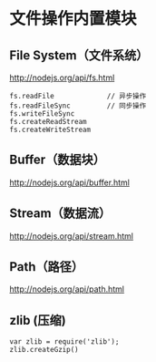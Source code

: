 # 文件操作内置模块

## File System（文件系统）
http://nodejs.org/api/fs.html
```
fs.readFile             // 异步操作
fs.readFileSync         // 同步操作
fs.writeFileSync
fs.createReadStream
fs.createWriteStream
```
## Buffer（数据块）
http://nodejs.org/api/buffer.html

## Stream（数据流）
http://nodejs.org/api/stream.html

## Path（路径）
http://nodejs.org/api/path.html

## zlib (压缩)
```
var zlib = require('zlib');
zlib.createGzip()
```






